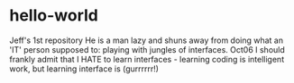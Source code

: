 # hello-world
Jeff's 1st repository
He is a man lazy and shuns away from doing what an 'IT' person supposed to: playing with jungles of interfaces.
Oct06 I should frankly admit that I HATE to learn interfaces - learning coding is intelligent work, but learning interface is (gurrrrrr!)
